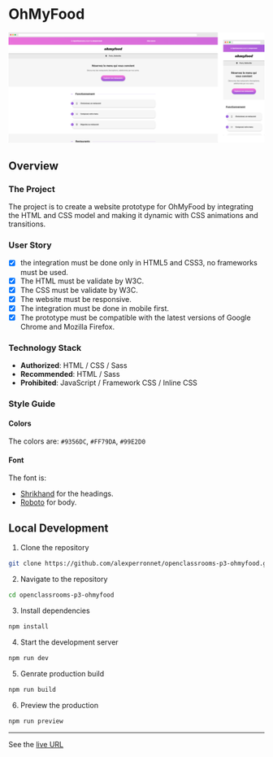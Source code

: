 # OhMyFood

![OhMyFood preview](./assets/preview.png)

## Overview

### The Project

The project is to create a website prototype for OhMyFood by integrating the HTML and CSS model and making it dynamic with CSS animations and transitions.

### User Story

- [x] the integration must be done only in HTML5 and CSS3, no frameworks must be used.
- [x] The HTML must be validate by W3C.
- [x] The CSS must be validate by W3C.
- [x] The website must be responsive.
- [x] The integration must be done in mobile first.
- [x] The prototype must be compatible with the latest versions of Google Chrome and Mozilla Firefox.

### Technology Stack

- **Authorized**: HTML / CSS / Sass
- **Recommended**: HTML / Sass
- **Prohibited**: JavaScript / Framework CSS / Inline CSS

### Style Guide

#### Colors

The colors are: `#9356DC`, `#FF79DA`, `#99E2D0`

#### Font

The font is:

- [Shrikhand](https://fonts.google.com/specimen/Shrikhand) for the headings.
- [Roboto](https://fonts.google.com/specimen/Roboto) for body.

## Local Development

1. Clone the repository

```sh
git clone https://github.com/alexperronnet/openclassrooms-p3-ohmyfood.git
```

2. Navigate to the repository

```sh
cd openclassrooms-p3-ohmyfood
```

3. Install dependencies

```sh
npm install
```

4. Start the development server

```sh
npm run dev
```

5. Genrate production build

```sh
npm run build
```

6. Preview the production

```sh
npm run preview
```

---

See the [live URL](https://alexperronnet.github.io/openclassrooms-p3-ohmyfood/)
